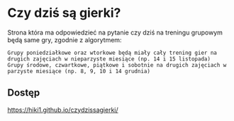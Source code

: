 ﻿
# Czy dziś są gierki?
Strona która ma odpowiedzieć na pytanie czy dziś na treningu grupowym będą same gry, zgodnie z algorytmem:

```
Grupy poniedziałkowe oraz wtorkowe będą miały cały trening gier na drugich zajęciach w nieparzyste miesiące (np. 14 i 15 listopada)
Grupy środowe, czwartkowe, piątkowe i sobotnie na drugich zajęciach w parzyste miesiące (np. 8, 9, 10 i 14 grudnia)
```
## Dostęp
https://hiki1.github.io/czydzissagierki/
